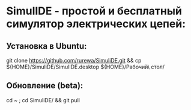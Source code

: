 # SimulIDE - простой и бесплатный симулятор электрических цепей:

## Установка в Ubuntu:

git clone https://github.com/rurewa/SimuliDE.git && cp ${HOME}/SimuliDE/SimulIDE.desktop ${HOME}/Рабочий\ стол/

## Обновление (beta):

cd ~ ; cd SimuliDE/ && git pull